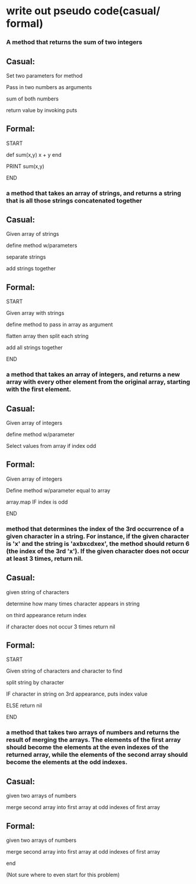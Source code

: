 # write out pseudo code(casual/ formal)

### A method that returns the sum of two integers

## Casual:

 Set two parameters for method
 
 Pass in two numbers as arguments
 
 sum of both numbers
 
 return value by invoking puts

## Formal:

START

def sum(x,y)
x + y
end

PRINT sum(x,y)

END


### a method that takes an array of strings, and returns a string that is all those strings concatenated together

## Casual:

Given array of strings

define method w/parameters

separate strings

add strings together

## Formal:
START

Given array with strings 

define method to pass in array as argument

flatten array then split each string

add all strings together

END


###  a method that takes an array of integers, and returns a new array with every other element from the original array, starting with the first element. 

## Casual: 

Given array of integers

define method w/parameter

Select values from array if index odd

## Formal:

Given array of integers

Define method w/parameter equal to array

array.map IF index is odd

END

###  method that determines the index of the 3rd occurrence of a given character in a string. For instance, if the given character is 'x' and the string is 'axbxcdxex', the method should return 6 (the index of the 3rd 'x'). If the given character does not occur at least 3 times, return nil.

## Casual:

given string of characters

determine how many times character appears in string

on third appearance return index

if character does not occur 3 times return nil

## Formal:

START

Given string of characters and character to find

split string by character

IF character in string on 3rd appearance, puts index value

ELSE return nil

END

### a method that takes two arrays of numbers and returns the result of merging the arrays. The elements of the first array should become the elements at the even indexes of the returned array, while the elements of the second array should become the elements at the odd indexes.


## Casual: 
 
 given two arrays of numbers

 merge second array into first array at odd indexes of first array

 

## Formal:

given two arrays of numbers


merge second array into first array at odd indexes of first array

end

(Not sure where to even start for this problem)



